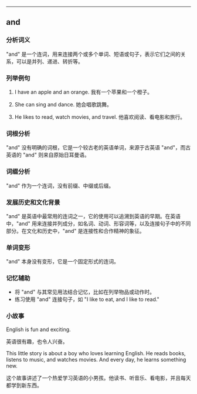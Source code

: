 
---------------
## and
### 分析词义
"and" 是一个连词，用来连接两个或多个单词、短语或句子，表示它们之间的关系，可以是并列、递进、转折等。

### 列举例句
1. I have an apple and an orange.
   我有一个苹果和一个橙子。

2. She can sing and dance.
   她会唱歌跳舞。

3. He likes to read, watch movies, and travel.
   他喜欢阅读、看电影和旅行。

### 词根分析
"and" 没有明确的词根，它是一个较古老的英语单词，来源于古英语 "and"，而古英语的 "and" 则来自原始日耳曼语。

### 词缀分析
"and" 作为一个连词，没有前缀、中缀或后缀。

### 发展历史和文化背景
"and" 是英语中最常用的连词之一，它的使用可以追溯到英语的早期。在英语中，"and" 用来连接并列成分，如名词、动词、形容词等，以及连接句子中的不同部分。在文化和历史中，"and" 是连接性和合作精神的象征。

### 单词变形
"and" 本身没有变形，它是一个固定形式的连词。

### 记忆辅助
- 将 "and" 与其常见用法结合记忆，比如在列举物品或动作时。
- 练习使用 "and" 连接句子，如 "I like to eat, and I like to read."

### 小故事
English is fun and exciting.

英语很有趣，也令人兴奋。

This little story is about a boy who loves learning English. He reads books, listens to music, and watches movies. And every day, he learns something new.

这个故事讲述了一个热爱学习英语的小男孩。他读书、听音乐、看电影，并且每天都学到新东西。

